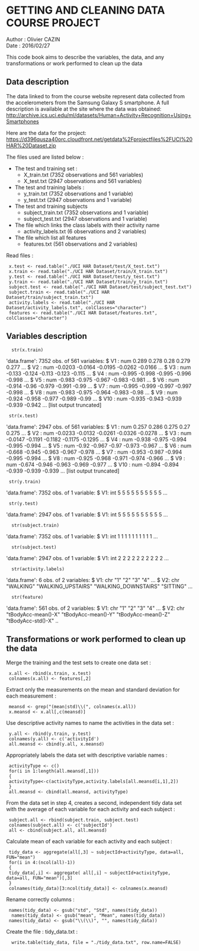 GETTING AND CLEANING DATA COURSE PROJECT
====


Author : Olivier CAZIN  
Date : 2016/02/27  

This code book aims to describe the variables, the data, and any transformations or work performed to clean up the data

Data description
--

The data linked to from the course website represent data collected from the accelerometers from the Samsung Galaxy S smartphone. A full description is available at the site where the data was obtained:
<http://archive.ics.uci.edu/ml/datasets/Human+Activity+Recognition+Using+Smartphones>

Here are the data for the project:
<https://d396qusza40orc.cloudfront.net/getdata%2Fprojectfiles%2FUCI%20HAR%20Dataset.zip>

The files used are listed below :
- The test and training set :
  - X_train.txt (7352 observations and 561 variables)
  - X_test.txt (2947 observations and 561 variables)
- The test and training labels :
  - y_train.txt (7352 observations and 1 variable)
  - y_test.txt (2947 observations and 1 variable)
- The test and training subjects 
  - subject_train.txt (7352 observations and 1 variable)
  - subject_test.txt (2947 observations and 1 variable)
- The file which links the class labels with their activity name
  - activity_labels.txt (6 observations and 2 variables)
- The file which list all features
  - features.txt (561 observations and 2 variables)

Read files : 

     x.test <- read.table("./UCI HAR Dataset/test/X_test.txt")
     x.train <- read.table("./UCI HAR Dataset/train/X_train.txt")
     y.test <- read.table("./UCI HAR Dataset/test/y_test.txt")
     y.train <- read.table("./UCI HAR Dataset/train/y_train.txt")
     subject.test <- read.table("./UCI HAR Dataset/test/subject_test.txt")
     subject.train <- read.table("./UCI HAR Dataset/train/subject_train.txt")
     activity.labels <- read.table("./UCI HAR Dataset/activity_labels.txt", colClasses="character")
     features <- read.table("./UCI HAR Dataset/features.txt", colClasses="character")

Variables description
--

      str(x.train)
  
'data.frame':	7352 obs. of  561 variables:
 $ V1  : num  0.289 0.278 0.28 0.279 0.277 ...
 $ V2  : num  -0.0203 -0.0164 -0.0195 -0.0262 -0.0166 ...
 $ V3  : num  -0.133 -0.124 -0.113 -0.123 -0.115 ...
 $ V4  : num  -0.995 -0.998 -0.995 -0.996 -0.998 ...
 $ V5  : num  -0.983 -0.975 -0.967 -0.983 -0.981 ...
 $ V6  : num  -0.914 -0.96 -0.979 -0.991 -0.99 ...
 $ V7  : num  -0.995 -0.999 -0.997 -0.997 -0.998 ...
 $ V8  : num  -0.983 -0.975 -0.964 -0.983 -0.98 ...
 $ V9  : num  -0.924 -0.958 -0.977 -0.989 -0.99 ...
 $ V10 : num  -0.935 -0.943 -0.939 -0.939 -0.942 ...
 [list output truncated]

     str(x.test) 

'data.frame':	2947 obs. of  561 variables:
 $ V1  : num  0.257 0.286 0.275 0.27 0.275 ...
 $ V2  : num  -0.0233 -0.0132 -0.0261 -0.0326 -0.0278 ...
 $ V3  : num  -0.0147 -0.1191 -0.1182 -0.1175 -0.1295 ...
 $ V4  : num  -0.938 -0.975 -0.994 -0.995 -0.994 ...
 $ V5  : num  -0.92 -0.967 -0.97 -0.973 -0.967 ...
 $ V6  : num  -0.668 -0.945 -0.963 -0.967 -0.978 ...
 $ V7  : num  -0.953 -0.987 -0.994 -0.995 -0.994 ...
 $ V8  : num  -0.925 -0.968 -0.971 -0.974 -0.966 ...
 $ V9  : num  -0.674 -0.946 -0.963 -0.969 -0.977 ...
 $ V10 : num  -0.894 -0.894 -0.939 -0.939 -0.939 ...
 [list output truncated]

     str(y.train)

'data.frame':	7352 obs. of  1 variable:
 $ V1: int  5 5 5 5 5 5 5 5 5 5 ...

     str(y.test) 
 
 'data.frame':	2947 obs. of  1 variable:
 $ V1: int  5 5 5 5 5 5 5 5 5 5 ...

      str(subject.train) 
 
 'data.frame':	7352 obs. of  1 variable:
 $ V1: int  1 1 1 1 1 1 1 1 1 1 ...

      str(subject.test) 
 
 'data.frame':	2947 obs. of  1 variable:
 $ V1: int  2 2 2 2 2 2 2 2 2 2 ...

      str(activity.labels)
 
 'data.frame':	6 obs. of  2 variables:
 $ V1: chr  "1" "2" "3" "4" ...
 $ V2: chr  "WALKING" "WALKING_UPSTAIRS" "WALKING_DOWNSTAIRS" "SITTING" ...

      str(feature)

 'data.frame':	561 obs. of  2 variables:
 $ V1: chr  "1" "2" "3" "4" ...
 $ V2: chr  "tBodyAcc-mean()-X" "tBodyAcc-mean()-Y" "tBodyAcc-mean()-Z" "tBodyAcc-std()-X" ..
 
 
Transformations or work performed to clean up the data
--
 
Merge the training and the test sets to create one data set :

     x.all <- rbind(x.train, x.test)
     colnames(x.all) <- features[,2]
 
Extract only the measurements on the mean and standard deviation for each measurement :

     meansd <- grep("(mean|std)\\(", colnames(x.all))
     x.meansd <- x.all[,c(meansd)]

Use descriptive activity names to name the activities in the data set :

     y.all <- rbind(y.train, y.test)
     colnames(y.all) <- c('activityId')
     all.meansd <- cbind(y.all, x.meansd)

Appropriately labels the data set with descriptive variable names :

     activityType <- c()
     for(i in 1:length(all.meansd[,1]))
     {
     activityType<-c(activityType,activity.labels[all.meansd[i,1],2])
     }
     all.meansd <- cbind(all.meansd, activityType)

From the data set in step 4, creates a second, independent tidy data set with the average of each variable for each activity and each subject :

     subject.all <- rbind(subject.train, subject.test)
     colnames(subject.all) <- c('subjectId')
     all <- cbind(subject.all, all.meansd)
 
 Calculate mean of each variable for each activity and each subject :

     tidy_data <- aggregate(all[,3] ~ subjectId+activityType, data=all, FUN="mean")
     for(i in 4:(ncol(all)-1))
     {
     tidy_data[,i] <- aggregate( all[,i] ~ subjectId+activityType, data=all, FUN="mean")[,3]
     }
     colnames(tidy_data)[3:ncol(tidy_data)] <- colnames(x.meansd)
 
 Rename correctly columns :

     names(tidy_data) <- gsub("std", "Std", names(tidy_data))
      names(tidy_data) <- gsub("mean", "Mean", names(tidy_data))
     names(tidy_data) <- gsub("\\(\\)", "", names(tidy_data))
 
Create the file : tidy_data.txt :

      write.table(tidy_data, file = "./tidy_data.txt", row.name=FALSE)









